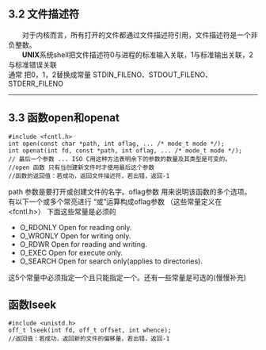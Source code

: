 ## 3.2 文件描述符
&emsp;&emsp;对于内核而言，所有打开的文件都通过文件描述符引用，文件描述符是一个非负整数。  
&emsp;&emsp;**UNIX**系统shell把文件描述符0与进程的标准输入关联，1与标准输出关联，2与标准错误关联  
通常 把0，1，2替换成常量 STDIN_FILENO、STDOUT_FILENO、STDERR_FILENO


---

## 3.3 函数open和openat  
```
#include <fcntl.h>
int open(const char *path, int oflag, ... /* mode_t mode */);
int openat(int fd, const *path, int oflag, ... /* mode_t mode */);
// 最后一个参数 ... ISO C用这种方法表明余下的参数的数量及其类型是可变的。
//open 函数 只有当创建新文件时才使用最后这个参数 
//函数的返回值：若成功，返回文件描述符，若出错，返回-1
```
path 参数是要打开或创建文件的名字。oflag参数 用来说明该函数的多个选项。  
有以下一个或多个常亮进行 “或”运算构成oflag参数 （这些常量定义在<fcntl.h>）
下面这些常量是必须的
- O_RDONLY Open for reading only.
- O_WRONLY Open for writing only.
- O_RDWR   Open for reading and writing.
- O_EXEC   Open for execute only.
- O_SEARCH Open for search only(applies to directories).

这5个常量中必须指定一个且只能指定一个。还有一些常量是可选的(慢慢补充)

## 函数lseek
```
#include <unistd.h>
off_t lseek(int fd, off_t offset, int whence);
//返回值：若成功，返回新的文件的偏移量，若出错，返回-1
```